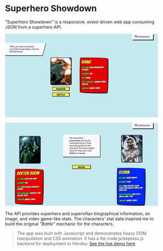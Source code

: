 # Superhero Showdown

"Superhero Showdown" is a responsive, event-driven web app consuming JSON from a superhero API.

![screenshot of the application](public/images/screenshot_01.png?raw=true)

![screenshot two of the application](public/images/screenshot_02.png?raw=true)

The API provides superhero and supervillan biographical information, an image, and video game-like stats.
The characters' stat data inspired me to build the original _"Battle"_ mechanic for the characters.

> The app was built with Javascript and demonstrates heavy DOM manipulation and CSS animation. It has a lite node.js/express.js backend for deployment to Heroku:
> [See the live demo here](https://superhero-showdown-app.herokuapp.com/)
